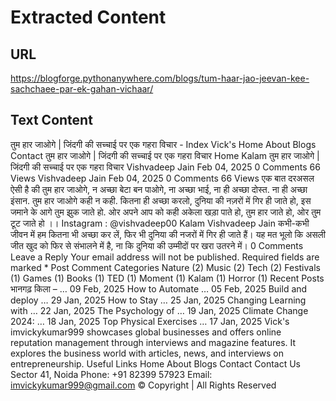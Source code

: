 # Extracted Content

## URL

https://blogforge.pythonanywhere.com/blogs/tum-haar-jao-jeevan-kee-sachchaee-par-ek-gahan-vichaar/

## Text Content

तुम हार जाओगे | जिंदगी की सच्चाई पर एक गहरा विचार - Index
Vick's
Home
About
Blogs
Contact
तुम हार जाओगे | जिंदगी की सच्चाई पर एक गहरा विचार
Home
Kalam
तुम हार जाओगे | जिंदगी की सच्चाई पर एक गहरा विचार
Vishvadeep Jain
Feb 04, 2025
0 Comments
66 Views
Vishvadeep Jain
Feb 04, 2025
0 Comments
66 Views
एक बात दरअसल ऐसी है की
तुम हार जाओगे,
न अच्छा बेटा बन पाओगे,
ना अच्छा भाई,
ना ही अच्छा दोस्त.
ना ही अच्छा इंसान.
तुम हार जाओगे कही न कही.
कितना ही अच्छा करलो,
दुनिया की नज़रों में गिर ही जाते हो,
इस जमाने के आगे तुम झुक जाते हो.
ओर अपने आप को कही अकेला खड़ा पाते हो,
तुम हार जाते हो, ओर तुम टूट जाते हो ।।
Instagram :
@vishvadeep00
Kalam
Vishvadeep Jain
कभी-कभी जीवन में हम कितना भी अच्छा कर लें, फिर भी दुनिया की नजरों में गिर ही जाते हैं। यह मत भूलो कि असली जीत खुद को फिर से संभालने में है, ना कि दुनिया की उम्मीदों पर खरा उतरने में।
0 Comments
Leave a Reply
Your email address will not be published. Required fields are marked *
Post Comment
Categories
Nature
(2)
Music
(2)
Tech
(2)
Festivals
(1)
Games
(1)
Books
(1)
TED
(1)
Moment
(1)
Kalam
(1)
Horror
(1)
Recent Posts
भानगढ़ किला – …
09 Feb, 2025
How to Automate …
05 Feb, 2025
Build and deploy …
29 Jan, 2025
How to Stay …
25 Jan, 2025
Changing Learning with …
22 Jan, 2025
The Psychology of …
19 Jan, 2025
Climate Change 2024: …
18 Jan, 2025
Top Physical Exercises …
17 Jan, 2025
Vick's
imvickykumar999 showcases global businesses and offers online reputation management through interviews and magazine features. It explores the business world with articles, news, and interviews on entrepreneurship.
Useful Links
Home
About
Blogs
Contact
Contact Us
Sector 41, Noida
Phone:
+91 82399 57923
Email:
imvickykumar999@gmail.com
© Copyright
| All Rights Reserved
